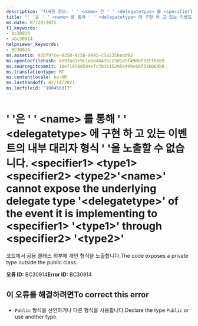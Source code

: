 ```yaml
---
description: "자세한 정보: ' ' <name> 은 ' ' <delegatetype> 를 <specifier1> <type1> 통해 <specifier2> <type2> ' '에 구현 하 고 있는 이벤트의 내부 대리자 형식 ' '을 노출할 수 없습니다."
title: "' '은 ' ' <name> 를 통해 ' ' <delegatetype> 에 구현 하 고 있는 이벤트의 내부 대리자 형식 ' '을 노출할 수 없습니다. <specifier1> <type1> <specifier2> <type2>"
ms.date: 07/20/2015
f1_keywords:
- bc30914
- vbc30914
helpviewer_keywords:
- BC30914
ms.assetid: 93bf97ce-0258-4c58-a995-c58235badd93
ms.openlocfilehash: de93ad3e9c1ab8d84fbc23d1e5f490bf33ffb009
ms.sourcegitcommit: 10e719780594efc781b15295e499c66f316068b8
ms.translationtype: MT
ms.contentlocale: ko-KR
ms.lasthandoff: 02/14/2021
ms.locfileid: "100456317"
---
```

# <a name="name-cannot-expose-the-underlying-delegate-type-delegatetype-of-the-event-it-is-implementing-to-specifier1-type1-through-specifier2-type2"></a><span data-ttu-id="b4aa3-103">' '은 ' ' \<name> 를 통해 ' ' \<delegatetype> 에 구현 하 고 있는 이벤트의 내부 대리자 형식 ' '을 노출할 수 없습니다. \<specifier1> \<type1> \<specifier2> \<type2></span><span class="sxs-lookup"><span data-stu-id="b4aa3-103">'\<name>' cannot expose the underlying delegate type '\<delegatetype>' of the event it is implementing to \<specifier1> '\<type1>' through \<specifier2> '\<type2>'</span></span>

<span data-ttu-id="b4aa3-104">코드에서 공용 클래스 외부에 개인 형식을 노출합니다.</span><span class="sxs-lookup"><span data-stu-id="b4aa3-104">The code exposes a private type outside the public class.</span></span>  
  
 <span data-ttu-id="b4aa3-105">**오류 ID:** BC30914</span><span class="sxs-lookup"><span data-stu-id="b4aa3-105">**Error ID:** BC30914</span></span>  
  
## <a name="to-correct-this-error"></a><span data-ttu-id="b4aa3-106">이 오류를 해결하려면</span><span class="sxs-lookup"><span data-stu-id="b4aa3-106">To correct this error</span></span>  
  
- <span data-ttu-id="b4aa3-107">`Public` 형식을 선언하거나 다른 형식을 사용합니다.</span><span class="sxs-lookup"><span data-stu-id="b4aa3-107">Declare the type `Public` or use another type.</span></span>
